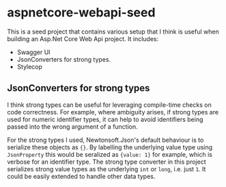 # aspnetcore-webapi-seed

This is a seed project that contains various setup that I think is useful when building an Asp.Net Core Web Api project. It includes:
* Swagger UI
* JsonConverters for strong types.
* Stylecop

## JsonConverters for strong types
I think strong types can be useful for leveraging compile-time checks on code correctness. For example, where ambiguity arises, if strong types are used for numeric identifier types, it can help to avoid identifiers being passed into the wrong argument of a function.

For the strong types I used, Newtonsoft.Json's default behaviour is to serialize these objects as `{}`. By labelling the underlying value type using `JsonProperty` this would be seralized as `{value: 1}` for example, which is verbose for an identifier type. The strong type converter in this project serializes strong value types as the underlying `int` or `long`, i.e. just `1`. It could be easily extended to handle other data types.
